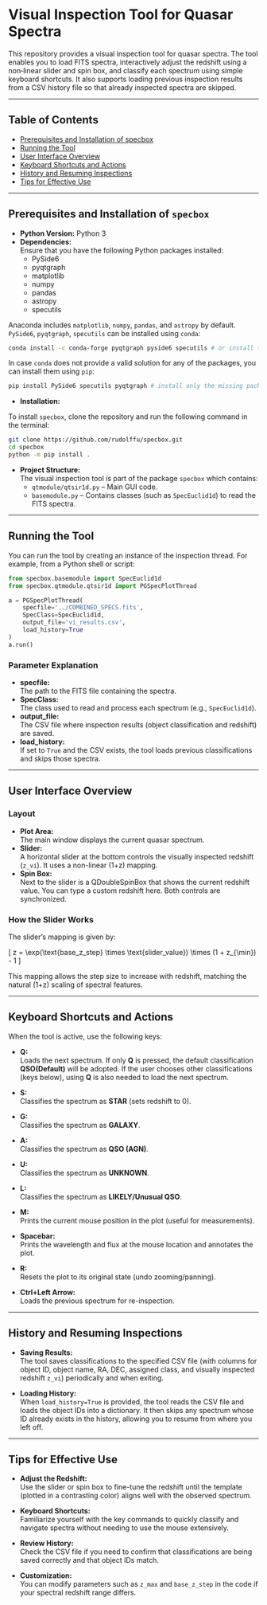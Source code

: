# Visual Inspection Tool for Quasar Spectra

This repository provides a visual inspection tool for quasar spectra. The tool enables you to load FITS spectra, interactively adjust the redshift using a non‐linear slider and spin box, and classify each spectrum using simple keyboard shortcuts. It also supports loading previous inspection results from a CSV history file so that already inspected spectra are skipped.

---

## Table of Contents

- [Prerequisites and Installation of specbox](#prerequisites-and-installation-of-specbox)
- [Running the Tool](#running-the-tool)
- [User Interface Overview](#user-interface-overview)
- [Keyboard Shortcuts and Actions](#keyboard-shortcuts-and-actions)
- [History and Resuming Inspections](#history-and-resuming-inspections)
- [Tips for Effective Use](#tips-for-effective-use)

---

## Prerequisites and Installation of `specbox`

- **Python Version:** Python 3  
- **Dependencies:**  
  Ensure that you have the following Python packages installed:
  - PySide6
  - pyqtgraph
  - matplotlib
  - numpy
  - pandas
  - astropy
  - specutils

Anaconda includes `matplotlib`, `numpy`, `pandas`, and `astropy` by default. `PySide6`, `pyqtgraph`, `specutils` can be installed using `conda`:

```bash
conda install -c conda-forge pyqtgraph pyside6 specutils # or install them individually
```

In case `conda` does not provide a valid solution for any of the packages, you can install them using `pip`:

```bash
pip install PySide6 specutils pyqtgraph # install only the missing package(s)
```

- **Installation:**  

To install `specbox`, clone the repository and run the following command in the terminal:

```bash
git clone https://github.com/rudolffu/specbox.git
cd specbox
python -m pip install .
```

- **Project Structure:**  
  The visual inspection tool is part of the package `specbox` which contains:
  - `qtmodule/qtsir1d.py` – Main GUI code.
  - `basemodule.py` – Contains classes (such as `SpecEuclid1d`) to read the FITS spectra.

---

## Running the Tool

You can run the tool by creating an instance of the inspection thread. For example, from a Python shell or script:

```python
from specbox.basemodule import SpecEuclid1d
from specbox.qtmodule.qtsir1d import PGSpecPlotThread

a = PGSpecPlotThread(
    specfile='../COMBINED_SPECS.fits',
    SpecClass=SpecEuclid1d,
    output_file='vi_results.csv',
    load_history=True
)
a.run()
```

### Parameter Explanation

- **specfile:**  
  The path to the FITS file containing the spectra.
- **SpecClass:**  
  The class used to read and process each spectrum (e.g., `SpecEuclid1d`).
- **output_file:**  
  The CSV file where inspection results (object classification and redshift) are saved.
- **load_history:**  
  If set to `True` and the CSV exists, the tool loads previous classifications and skips those spectra.

---

## User Interface Overview

### Layout

- **Plot Area:**  
  The main window displays the current quasar spectrum.
- **Slider:**  
  A horizontal slider at the bottom controls the visually inspected redshift (`z_vi`). It uses a non-linear (1+z) mapping.
- **Spin Box:**  
  Next to the slider is a QDoubleSpinBox that shows the current redshift value. You can type a custom redshift here. Both controls are synchronized.

### How the Slider Works

The slider’s mapping is given by:

\[
z = \exp(\text{base\_z\_step} \times \text{slider\_value}) \times (1 + z_{\min}) - 1
\]

This mapping allows the step size to increase with redshift, matching the natural (1+z) scaling of spectral features.

---

## Keyboard Shortcuts and Actions

When the tool is active, use the following keys:

- **Q:**  
  Loads the next spectrum. If only **Q** is pressed, the default classification **QSO(Default)** will be adopted. If the user chooses other classifications (keys below), using **Q** is also needed to load the next spectrum. 
  
- **S:**  
  Classifies the spectrum as **STAR** (sets redshift to 0).

- **G:**  
  Classifies the spectrum as **GALAXY**.

- **A:**  
  Classifies the spectrum as **QSO (AGN)**.

- **U:**  
  Classifies the spectrum as **UNKNOWN**.

- **L:**  
  Classifies the spectrum as **LIKELY/Unusual QSO**.

- **M:**  
  Prints the current mouse position in the plot (useful for measurements).

- **Spacebar:**  
  Prints the wavelength and flux at the mouse location and annotates the plot.

- **R:**  
  Resets the plot to its original state (undo zooming/panning).

- **Ctrl+Left Arrow:**  
  Loads the previous spectrum for re-inspection.

---

## History and Resuming Inspections

- **Saving Results:**  
  The tool saves classifications to the specified CSV file (with columns for object ID, object name, RA, DEC, assigned class, and visually inspected redshift `z_vi`) periodically and when exiting.

- **Loading History:**  
  When `load_history=True` is provided, the tool reads the CSV file and loads the object IDs into a dictionary. It then skips any spectrum whose ID already exists in the history, allowing you to resume from where you left off.

---

## Tips for Effective Use

- **Adjust the Redshift:**  
  Use the slider or spin box to fine-tune the redshift until the template (plotted in a contrasting color) aligns well with the observed spectrum.
  
- **Keyboard Shortcuts:**  
  Familiarize yourself with the key commands to quickly classify and navigate spectra without needing to use the mouse extensively.

- **Review History:**  
  Check the CSV file if you need to confirm that classifications are being saved correctly and that object IDs match.

- **Customization:**  
  You can modify parameters such as `z_max` and `base_z_step` in the code if your spectral redshift range differs.
